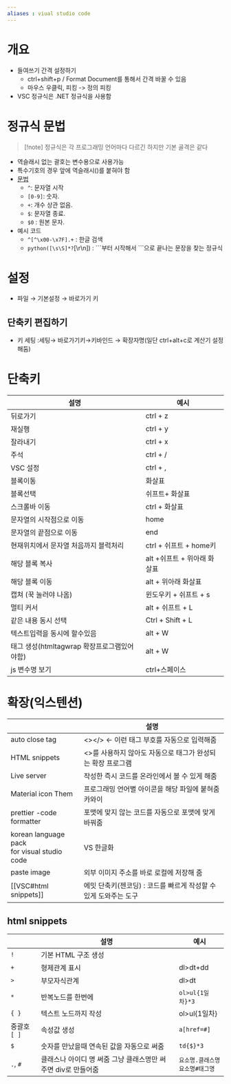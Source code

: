 ```yaml
---
aliases : viual studio code
---
```


# 개요
- 들여쓰기 간격 설정하기 
	- ctrl+shift+p / Format Document를 통해서 간격 바꿀 수 있음
	- 마우스 우클릭, 피킹 -> 정의 피킹
- VSC 정규식은 .NET 정규식을 사용함 

# 정규식 문법
>[!note] 정규식은 각 프로그래밍 언어마다 다르긴 하지만 기본 골격은 같다
- 역슬래시 없는 괄호는 변수용으로 사용가능
- 특수기호의 경우 앞에 역슬래시(\)를 붙혀야 함
- [문법](https://learn.microsoft.com/ko-kr/visualstudio/ide/using-regular-expressions-in-visual-studio?view=vs-2022)
	- `^`: 문자열 시작
	- `[0-9]`: 숫자.
	- `+`: 개수 상관 없음.
	- `$`: 문자열 종료.
	- `$0` : 원본 문자.
- 예시 코드
	- `^[^\x00-\x7F].+` : 한글 검색
	- ```python([\s\S]*?```[\r\n]) : \`\`\`부터 시작해서 \`\`\`으로 끝나는 문장을 찾는 정규식


# 설정
- 파일 → 기본설정 → 바로가기 키

## 단축키 편집하기
- 키 세팅 :세팅→ 바로가기키→키바인드 → 확장자명(일단 ctrl+alt+c로 계산기 설정해둠)

# 단축키
설명       | 예시             
--------- | ---------------- 
뒤로가기 | ctrl + z
재실행 | ctrl + y
잘라내기 | ctrl + x
주석 | ctrl + /
VSC 설정 | ctrl + ,
블록이동 | 화살표
블록선택 | 쉬프트+ 화살표
스크롤바 이동 | ctrl + 화살표
문자열의 시작점으로 이동 | home
문자열의 끝점으로 이동 | end
현재위치에서 문자열 처음까지 블럭처리 | ctrl + 쉬프트 + home키
해당 블록 복사 | alt +쉬프트 + 위아래 화살표
해당 블록 이동 | alt + 위아래 화살표
캡쳐 (꾹 눌러야 나옴) | 윈도우키 + 쉬프트 + s
멀티 커서 | alt + 쉬프트 + L
같은 내용 동시 선택 | Ctrl + Shift + L
텍스트입력을 동시에 할수있음 | alt + W
태그 생성(htmltagwrap 확장프로그램있어야함) | alt + W
js 변수명 보기 | ctrl+스페이스

# 확장(익스텐션)

|                                                  | 설명                                                        |
| ------------------------------------------------ | ----------------------------------------------------------- |
| auto close tag                                   | <></> ← 이런 태그 부호를 자동으로 입력해줌                  |
| HTML snippets                                    | <>를 사용하지 않아도 자동으로 태그가 완성되는 확장 프로그램 |
| Live server                                      | 작성한 즉시 코드를 온라인에서 볼 수 있게 해줌               |
| Material icon Them                               | 프로그래밍 언어별 아이콘을 해당 파일에 붙혀줌 카와이        |
| prettier -code formatter                         | 포맷에 맞지 않는 코드를 자동으로 포맷에 맞게 바꿔줌         |
| korean language pack <br>for visual studio code | VS 한글화                                                   |
| paste image                                      | 외부 이미지 주소를 바로 로컬에 저장해 줌                    |
| [[VSC#html snippets]]                                    | 에밋 단축키(젠코딩) : 코드를 빠르게 작성할 수 있게 도와주는 도구  <br>                                                           |




## html snippets

|              | 설명                                      | 예시             |
| ------------ | ----------------------------------------- | ---------------- |
| `!`          | 기본 HTML 구조 생성                       |                  |
| `+`          | 형제관계 표시                             | dl>dt+dd         |
| `>`          | 부모자식관계                              | dl>dt            |
| `*`          | 반복노드를 한번에                         | `ol>ul{1일차}*3` |
| `{ }`        | 텍스트 노드까지 작성                      | ol>ul{1일차}     |
| 중괄호 `[ ]` | 속성값 생성                               | `a[href=#]`      |
| `$`          | 숫자를 만났을때 연속된 값을 자동으로 써줌 | `td{$}*3`        |
| `.`, `#`             |  클래스나 아이디 명 써줌 그냥 클래스명만 써주면 div로 만들어줌                | `요소명.클래스명`<br>`요소명#태그명 `                |


